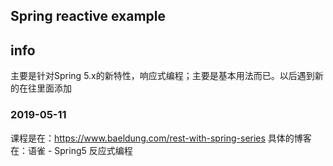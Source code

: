 ## Spring reactive example
## info
主要是针对Spring 5.x的新特性，响应式编程；主要是基本用法而已。以后遇到新的在往里面添加

### 2019-05-11
课程是在：https://www.baeldung.com/rest-with-spring-series
具体的博客在：语雀 - Spring5 反应式编程